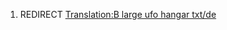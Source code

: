 1.  REDIRECT [Translation:B large ufo hangar
    txt/de](Translation:B_large_ufo_hangar_txt/de "wikilink")